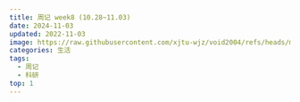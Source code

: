 ```yaml
---
title: 周记 week8 (10.28~11.03)
date: 2024-11-03
updated: 2022-11-03
image: https://raw.githubusercontent.com/xjtu-wjz/void2004/refs/heads/main/pics_for_post/week8.webp
categories: 生活
tags:
  - 周记
  - 科研
top: 1
---
```


